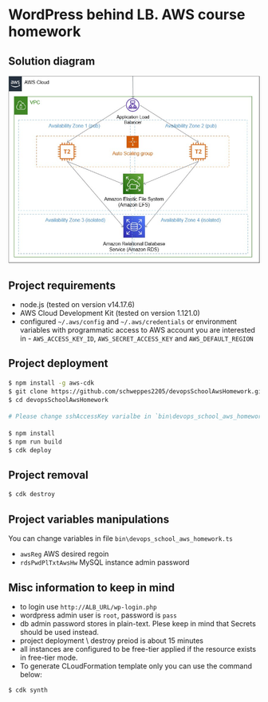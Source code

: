 # WordPress behind LB. AWS course homework
## Solution diagram
<img src="img/diagram.jpg">

## Project requirements
- node.js (tested on version v14.17.6)
- AWS Cloud Development Kit (tested on version 1.121.0)
- configured `~/.aws/config` and `~/.aws/credentials` or environment variables with programmatic access to AWS account you are interested in - `AWS_ACCESS_KEY_ID`, `AWS_SECRET_ACCESS_KEY` and `AWS_DEFAULT_REGION`
  
## Project deployment
``` bash
$ npm install -g aws-cdk
$ git clone https://github.com/schweppes2205/devopsSchoolAwsHomework.git
$ cd devopsSchoolAwsHomework

# Please change sshAccessKey varialbe in `bin\devops_school_aws_homework.ts` with an existing SSH access key name, otherwise deployment will be failed

$ npm install
$ npm run build
$ cdk deploy
```

## Project removal
``` bash
$ cdk destroy
```

## Project variables manipulations
You can change variables in file `bin\devops_school_aws_homework.ts`
- `awsReg` AWS desired regoin 
- `rdsPwdPlTxtAwsHw` MySQL instance admin password

## Misc information to keep in mind
- to login use `http://ALB_URL/wp-login.php`
- wordpress admin user is `root`, password is `pass`
- db admin password stores in plain-text. Plese keep in mind that Secrets should be used instead.
- project deployment \ destroy preiod is about 15 minutes
- all instances are configured to be free-tier applied if the resource exists in free-tier mode.
- To generate CLoudFormation template only you can use the command below:
``` bash
$ cdk synth
```
